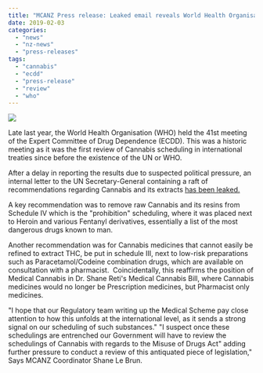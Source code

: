 ```yaml
---
title: "MCANZ Press release: Leaked email reveals World Health Organisation Recommends Rescheduling Cannabis"
date: 2019-02-03
categories: 
  - "news"
  - "nz-news"
  - "press-releases"
tags: 
  - "cannabis"
  - "ecdd"
  - "press-release"
  - "review"
  - "who"
---
```


![](https://mcanz.org.nz/wp-content/uploads/2022/04/logo-who-300x120.jpg)

Late last year, the World Health Organisation (WHO) held the 41st meeting of the Expert Committee of Drug Dependence (ECDD). This was a historic meeting as it was the first review of Cannabis scheduling in international treaties since before the existence of the UN or WHO.

After a delay in reporting the results due to suspected political pressure, an internal letter to the UN Secretary-General containing a raft of recommendations regarding Cannabis and its extracts [has been leaked.](https://www.marijuanamoment.net/read-the-world-health-organizations-marijuana-rescheduling-recommendations/)

A key recommendation was to remove raw Cannabis and its resins from Schedule IV which is the "prohibition" scheduling, where it was placed next to Heroin and various Fentanyl derivatives, essentially a list of the most dangerous drugs known to man.

Another recommendation was for Cannabis medicines that cannot easily be refined to extract THC, be put in schedule III, next to low-risk preparations such as Paracetamol/Codeine combination drugs, which are available on consultation with a pharmacist.  Coincidentally, this reaffirms the position of Medical Cannabis in Dr. Shane Reti's Medical Cannabis Bill, where Cannabis medicines would no longer be Prescription medicines, but Pharmacist only medicines.

"I hope that our Regulatory team writing up the Medical Scheme pay close attention to how this unfolds at the international level, as it sends a strong signal on our scheduling of such substances." "I suspect once these schedulings are entrenched our Government will have to review the schedulings of Cannabis with regards to the Misuse of Drugs Act" adding further pressure to conduct a review of this antiquated piece of legislation," Says MCANZ Coordinator Shane Le Brun.

